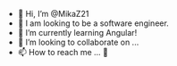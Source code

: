 - 👋 Hi, I’m @MikaZ21
- 👀 I am looking to be a software engineer. 
- 🌱 I’m currently learning Angular!
- 💞️ I’m looking to collaborate on ...
- 📫 How to reach me ... 📧

<!---
MikaZ21/MikaZ21 is a ✨ special ✨ repository because its `README.md` (this file) appears on your GitHub profile.
You can click the Preview link to take a look at your changes.
--->
